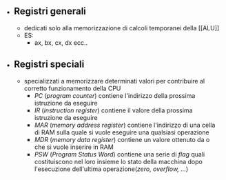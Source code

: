 - ## Registri generali
	- dedicati solo alla memorizzazione di calcoli temporanei della [[ALU]] 
	- ES:
		- ax, bx, cx, dx ecc..
- ## Registri speciali
	- specializzati a memorizzare determinati valori per contribuire al corretto funzionamento della CPU 
		- _PC_ (_program counter_) contiene l'indirizzo della prossima istruzione da eseguire
		- _IR_ (_instruction register_) contiene il valore della prossima istruzione da eseguire
		- _MAR_ (_memory address register_) contiene l'indirizzo di una cella di RAM sulla quale si vuole eseguire una qualsiasi operazione
		- _MDR_ (_memory data register_) contiene un valore ottenuto da o che si vuole inserire in RAM
		- _PSW_ (_Program Status Word_) contiene una serie di _flag_ quali costituiscono nel loro insieme lo stato della macchina dopo l'esecuzione dell'ultima operazione(_zero, overflow, …_)